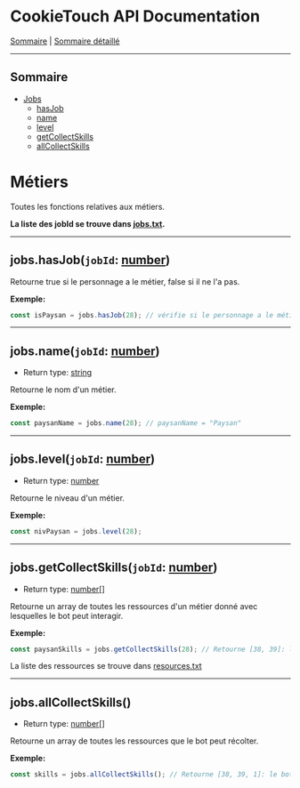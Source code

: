 # CookieTouch API Documentation

[Sommaire](README.md) | [Sommaire détaillé](singlepage.md)

<hr>

## Sommaire

- [Jobs](#jobs)
  - [hasJob](#metier-has-job)
  - [name](#metier-name)
  - [level](#metier-level)
  - [getCollectSkills](#metier-get-collection-skills)
  - [allCollectSkills](#jobsallcollectskills)

# Métiers

Toutes les fonctions relatives aux métiers.

**La liste des jobId se trouve dans [jobs.txt](https://docs.cookietouch.com/ids/jobs.txt).**

<hr>

<h2 id="metier-has-job">
  jobs.hasJob(<code>jobId</code>: <a href="https://developer.mozilla.org/fr-Fr/docs/Web/JavaScript/Data_structures#Number_type">number</a>)
</h2>

Retourne true si le personnage a le métier, false si il ne l'a pas.

**Exemple:**

```js
const isPaysan = jobs.hasJob(28); // vérifie si le personnage a le métier paysan.
```

<hr>

<h2 id="metier-name">
  jobs.name(<code>jobId</code>: <a href="https://developer.mozilla.org/fr-Fr/docs/Web/JavaScript/Data_structures#Number_type">number</a>)
</h2>

- Return type: <a href="https://developer.mozilla.org/fr-Fr/docs/Web/JavaScript/Data_structures#String_type">string</a>

Retourne le nom d'un métier.

**Exemple:**

```js
const paysanName = jobs.name(28); // paysanName = "Paysan"
```

<hr>

<h2 id="metier-level">
  jobs.level(<code>jobId</code>: <a href="https://developer.mozilla.org/fr-Fr/docs/Web/JavaScript/Data_structures#Number_type">number</a>)
</h2>

- Return type: <a href="https://developer.mozilla.org/fr-Fr/docs/Web/JavaScript/Data_structures#Number_type">number</a>

Retourne le niveau d'un métier.

**Exemple:**

```js
const nivPaysan = jobs.level(28);
```

<hr>

<h2 id="metier-get-collection-skills">
  jobs.getCollectSkills(<code>jobId</code>: <a href="https://developer.mozilla.org/fr-Fr/docs/Web/JavaScript/Data_structures#Number_type">number</a>)
</h2>

- Return type: <a href="https://developer.mozilla.org/fr-Fr/docs/Web/JavaScript/Reference/Global_Objects/Array">number[]</a>

Retourne un array de toutes les ressources d'un métier donné avec lesquelles le bot peut interagir.

**Exemple:**

```js
const paysanSkills = jobs.getCollectSkills(28); // Retourne [38, 39]: le bot peut faucher le Blé et le Houblon.
```

La liste des ressources se trouve dans [resources.txt](https://docs.cookietouch.com/ids/resources.txt)

<hr>

## jobs.allCollectSkills()

- Return type: <a href="https://developer.mozilla.org/fr-Fr/docs/Web/JavaScript/Reference/Global_Objects/Array">number[]</a>

Retourne un array de toutes les ressources que le bot peut récolter.

**Exemple:**

```js
const skills = jobs.allCollectSkills(); // Retourne [38, 39, 1]: le bot peut faucher le Blé et le Houblon et couper du Frene.
```
